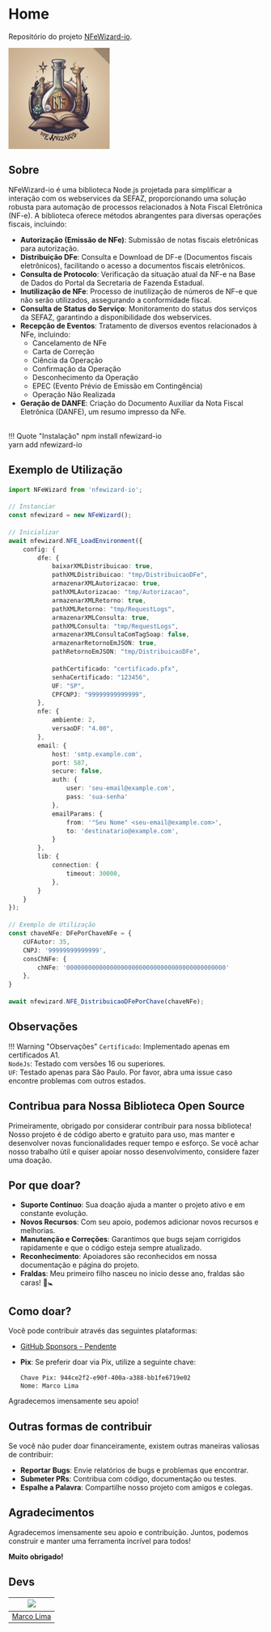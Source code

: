 # Home

Repositório do projeto [NFeWizard-io](https://github.com/nfewizard-org/nfewizard-io).
<div style="height: 200px; display: flex; justify-content: center; align-items: center; width: 200px;">
  <img src="assets/logo.jpg" />
</div>

## Sobre

NFeWizard-io é uma biblioteca Node.js projetada para simplificar a interação com os webservices da SEFAZ, proporcionando uma solução robusta para automação de processos relacionados à Nota Fiscal Eletrônica (NF-e). A biblioteca oferece métodos abrangentes para diversas operações fiscais, incluindo:

- **Autorização (Emissão de NFe)**: Submissão de notas fiscais eletrônicas para autorização.
- **Distribuição DFe**: Consulta e Download de DF-e (Documentos fiscais eletrônicos), facilitando o acesso a documentos fiscais eletrônicos.
- **Consulta de Protocolo**: Verificação da situação atual da NF-e na Base de Dados do Portal da Secretaria de Fazenda Estadual.
- **Inutilização de NFe**: Processo de inutilização de números de NF-e que não serão utilizados, assegurando a conformidade fiscal.
- **Consulta de Status do Serviço**: Monitoramento do status dos serviços da SEFAZ, garantindo a disponibilidade dos webservices.
- **Recepção de Eventos**: Tratamento de diversos eventos relacionados à NFe, incluindo:
    - Cancelamento de NFe
    - Carta de Correção
    - Ciência da Operação
    - Confirmação da Operação
    - Desconhecimento da Operação
    - EPEC (Evento Prévio de Emissão em Contingência)
    - Operação Não Realizada
- **Geração de DANFE**: Criação do Documento Auxiliar da Nota Fiscal Eletrônica (DANFE), um resumo impresso da NFe.

<br>
!!! Quote "Instalação"
    npm install nfewizard-io<br>
    yarn add nfewizard-io

## Exemplo de Utilização

```typescript
import NFeWizard from 'nfewizard-io';

// Instanciar
const nfewizard = new NFeWizard();

// Inicializar
await nfewizard.NFE_LoadEnvironment({
    config: {
        dfe: {
            baixarXMLDistribuicao: true,
            pathXMLDistribuicao: "tmp/DistribuicaoDFe",
            armazenarXMLAutorizacao: true,
            pathXMLAutorizacao: "tmp/Autorizacao",
            armazenarXMLRetorno: true,
            pathXMLRetorno: "tmp/RequestLogs",
            armazenarXMLConsulta: true,
            pathXMLConsulta: "tmp/RequestLogs",
            armazenarXMLConsultaComTagSoap: false,
            armazenarRetornoEmJSON: true,
            pathRetornoEmJSON: "tmp/DistribuicaoDFe",

            pathCertificado: "certificado.pfx",
            senhaCertificado: "123456",
            UF: "SP",
            CPFCNPJ: "99999999999999",
        },
        nfe: {
            ambiente: 2,
            versaoDF: "4.00",
        },
        email: {
            host: 'smtp.example.com',
            port: 587,
            secure: false,
            auth: {
                user: 'seu-email@example.com',
                pass: 'sua-senha'
            },
            emailParams: {
                from: '"Seu Nome" <seu-email@example.com>',
                to: 'destinatario@example.com',
            }
        },
        lib: {
            connection: {
                timeout: 30000,
            },
        }
    }
});

// Exemplo de Utilização
const chaveNFe: DFePorChaveNFe = {
    cUFAutor: 35,
    CNPJ: '99999999999999',
    consChNFe: {
        chNFe: '00000000000000000000000000000000000000000000'
    },
}

await nfewizard.NFE_DistribuicaoDFePorChave(chaveNFe);
```

<!-- ## Documentação

- [Inicializar ambiente](./src/config/CONFIG.md): Parametros de inicialização da lib
- [Exemplos de Uso](./src/exemplos/): Exemplo de utilização da lib
- [XMLs de Exemplo](./src/exemplos/): Exemplos de XML de consulta e retorno -->

## Observações
!!! Warning "Observações"
    `Certificado`: Implementado apenas em certificados A1.<br>
    `NodeJs`: Testado com versões 16 ou superiores.<br>
    `UF`: Testado apenas para São Paulo. Por favor, abra uma issue caso encontre problemas com outros estados.<br>


## Contribua para Nossa Biblioteca Open Source

Primeiramente, obrigado por considerar contribuir para nossa biblioteca! Nosso projeto é de código aberto e gratuito para uso, mas manter e desenvolver novas funcionalidades requer tempo e esforço. Se você achar nosso trabalho útil e quiser apoiar nosso desenvolvimento, considere fazer uma doação.

## Por que doar?

- **Suporte Contínuo**: Sua doação ajuda a manter o projeto ativo e em constante evolução.
- **Novos Recursos**: Com seu apoio, podemos adicionar novos recursos e melhorias.
- **Manutenção e Correções**: Garantimos que bugs sejam corrigidos rapidamente e que o código esteja sempre atualizado.
- **Reconhecimento**: Apoiadores são reconhecidos em nossa documentação e página do projeto.
- **Fraldas**: Meu primeiro filho nasceu no inicio desse ano, fraldas são caras! 🍼🚼

## Como doar?

Você pode contribuir através das seguintes plataformas:

- [GitHub Sponsors - Pendente](https://NFeWizard-org.github.io/)
- **Pix**: Se preferir doar via Pix, utilize a seguinte chave:

    ```
    Chave Pix: 944ce2f2-e90f-400a-a388-bb1fe6719e02
    Nome: Marco Lima
    ```

Agradecemos imensamente seu apoio!

## Outras formas de contribuir

Se você não puder doar financeiramente, existem outras maneiras valiosas de contribuir:

- **Reportar Bugs**: Envie relatórios de bugs e problemas que encontrar.
- **Submeter PRs**: Contribua com código, documentação ou testes.
- **Espalhe a Palavra**: Compartilhe nosso projeto com amigos e colegas.

## Agradecimentos

Agradecemos imensamente seu apoio e contribuição. Juntos, podemos construir e manter uma ferramenta incrível para todos!

**Muito obrigado!**


## Devs

| [<img src="https://avatars.githubusercontent.com/u/59918400?s=400&u=3554ebcf0f75263637516867945ebd371e68da71&v=4" width="75px;"/>](https://github.com/Maurelima) |
| :--------------------------------------------------------------------------------------------------------------------------------------------------------------: |
|                                                            [Marco Lima](https://github.com/Maurelima)                                                            |

